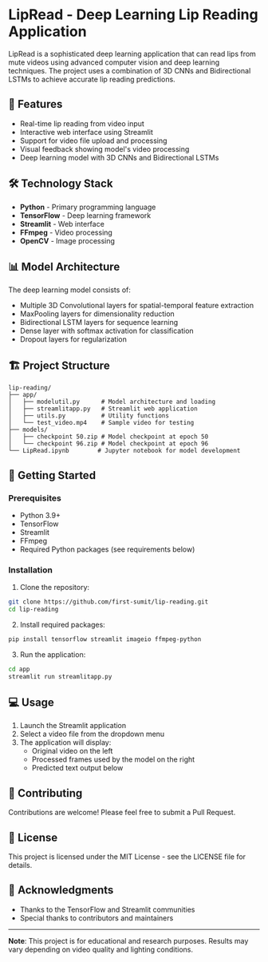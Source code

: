 # LipRead - Deep Learning Lip Reading Application

LipRead is a sophisticated deep learning application that can read lips from mute videos using advanced computer vision and deep learning techniques. The project uses a combination of 3D CNNs and Bidirectional LSTMs to achieve accurate lip reading predictions.

## 🚀 Features

- Real-time lip reading from video input
- Interactive web interface using Streamlit
- Support for video file upload and processing
- Visual feedback showing model's video processing
- Deep learning model with 3D CNNs and Bidirectional LSTMs

## 🛠️ Technology Stack

- **Python** - Primary programming language
- **TensorFlow** - Deep learning framework
- **Streamlit** - Web interface
- **FFmpeg** - Video processing
- **OpenCV** - Image processing

## 📊 Model Architecture

The deep learning model consists of:
- Multiple 3D Convolutional layers for spatial-temporal feature extraction
- MaxPooling layers for dimensionality reduction
- Bidirectional LSTM layers for sequence learning
- Dense layer with softmax activation for classification
- Dropout layers for regularization

## 🏗️ Project Structure

```
lip-reading/
├── app/
│   ├── modelutil.py      # Model architecture and loading
│   ├── streamlitapp.py   # Streamlit web application
│   ├── utils.py          # Utility functions
│   └── test_video.mp4    # Sample video for testing
├── models/
│   ├── checkpoint 50.zip # Model checkpoint at epoch 50
│   └── checkpoint 96.zip # Model checkpoint at epoch 96
└── LipRead.ipynb        # Jupyter notebook for model development
```

## 🚀 Getting Started

### Prerequisites

- Python 3.9+
- TensorFlow
- Streamlit
- FFmpeg
- Required Python packages (see requirements below)

### Installation

1. Clone the repository:
```bash
git clone https://github.com/first-sumit/lip-reading.git
cd lip-reading
```

2. Install required packages:
```bash
pip install tensorflow streamlit imageio ffmpeg-python
```

3. Run the application:
```bash
cd app
streamlit run streamlitapp.py
```

## 💻 Usage

1. Launch the Streamlit application
2. Select a video file from the dropdown menu
3. The application will display:
   - Original video on the left
   - Processed frames used by the model on the right
   - Predicted text output below

## 🤝 Contributing

Contributions are welcome! Please feel free to submit a Pull Request.

## 📝 License

This project is licensed under the MIT License - see the LICENSE file for details.

## 👏 Acknowledgments

- Thanks to the TensorFlow and Streamlit communities
- Special thanks to contributors and maintainers

---
**Note**: This project is for educational and research purposes. Results may vary depending on video quality and lighting conditions.
